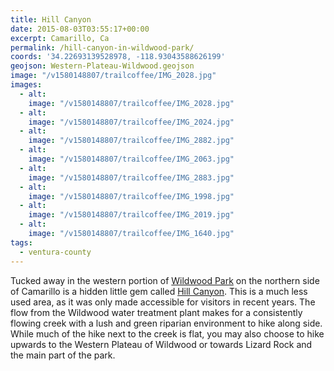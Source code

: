 ```yaml
---
title: Hill Canyon
date: 2015-08-03T03:55:17+00:00
excerpt: Camarillo, Ca
permalink: /hill-canyon-in-wildwood-park/
coords: '34.22693139528978, -118.93043588626199'
geojson: Western-Plateau-Wildwood.geojson
image: "/v1580148807/trailcoffee/IMG_2028.jpg"
images:
  - alt: 
    image: "/v1580148807/trailcoffee/IMG_2028.jpg"
  - alt: 
    image: "/v1580148807/trailcoffee/IMG_2024.jpg"
  - alt: 
    image: "/v1580148807/trailcoffee/IMG_2882.jpg"
  - alt: 
    image: "/v1580148807/trailcoffee/IMG_2063.jpg"
  - alt: 
    image: "/v1580148807/trailcoffee/IMG_2883.jpg"
  - alt: 
    image: "/v1580148807/trailcoffee/IMG_1998.jpg"
  - alt: 
    image: "/v1580148807/trailcoffee/IMG_2019.jpg"
  - alt: 
    image: "/v1580148807/trailcoffee/IMG_1640.jpg"
tags:
  - ventura-county
---
```

Tucked away in the western portion of <a href="/wildwood/">Wildwood Park</a> on the northern side of Camarillo is a hidden little gem called <a href="http://www.cosf.org/website/html/hill-canyon-hike.html">Hill Canyon</a>. This is a much less used area, as it was only made accessible for visitors in recent years. The flow from the Wildwood water treatment plant makes for a consistently flowing creek with a lush and green riparian environment to hike along side. While much of the hike next to the creek is flat, you may also choose to hike upwards to the Western Plateau of Wildwood or towards Lizard Rock and the main part of the park.



